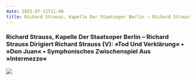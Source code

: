 ```yaml
---
date: 2021-07-11T11:40
title: Richard Strauss, Kapelle Der Staatsoper Berlin – Richard Strauss Dirigiert Richard Strauss (V)_ »Tod Und Verklärung« • »Don Juan« • Symphonisches Zwischenspiel Aus »Intermezzo«
---
```

### Richard Strauss, Kapelle Der Staatsoper Berlin – Richard Strauss Dirigiert Richard Strauss (V): »Tod Und Verklärung« • »Don Juan« • Symphonisches Zwischenspiel Aus »Intermezzo«
[![](https://img.discogs.com/ZNPBxiLBor4m4AS2tPPpcpq19HU=/fit-in/600x600/filters:strip_icc():format(jpeg):mode_rgb():quality(90)/discogs-images/R-11359335-1514918585-9235.jpeg.jpg)][1] 

[1]: https://www.discogs.com/release/11359335